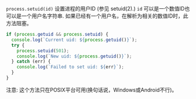 <!-- YAML
added: v0.1.28
-->

`process.setuid(id)` 设置进程的用户ID (参见
setuid(2).)  `id` 可以是一个数值ID也可以是一个用户名字符串.
如果已经有一个用户名，在解析为相关的数值ID时，此方法阻塞。

```js
if (process.getuid && process.setuid) {
  console.log(`Current uid: ${process.getuid()}`);
  try {
    process.setuid(501);
    console.log(`New uid: ${process.getuid()}`);
  } catch (err) {
    console.log(`Failed to set uid: ${err}`);
  }
}
```

注意: 这个方法只在POSIX平台可用(换句话说，Windows或Android不行)。


